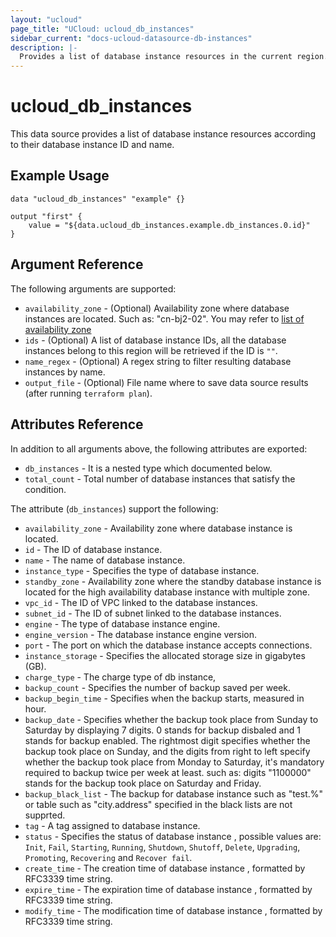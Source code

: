 ```yaml
---
layout: "ucloud"
page_title: "UCloud: ucloud_db_instances"
sidebar_current: "docs-ucloud-datasource-db-instances"
description: |-
  Provides a list of database instance resources in the current region.
---
```


# ucloud_db_instances

This data source provides a list of database instance resources according to their database instance ID and name.

## Example Usage

```hcl
data "ucloud_db_instances" "example" {}

output "first" {
    value = "${data.ucloud_db_instances.example.db_instances.0.id}"
}
```

## Argument Reference

The following arguments are supported:

* `availability_zone` - (Optional) Availability zone where database instances are located. Such as: "cn-bj2-02". You may refer to [list of availability zone](https://docs.ucloud.cn/api/summary/regionlist)
* `ids` - (Optional) A list of database instance IDs, all the database instances belong to this region will be retrieved if the ID is `""`.
* `name_regex` - (Optional) A regex string to filter resulting database instances by name.
* `output_file` - (Optional) File name where to save data source results (after running `terraform plan`).

## Attributes Reference

In addition to all arguments above, the following attributes are exported:

* `db_instances` - It is a nested type which documented below.
* `total_count` - Total number of database instances that satisfy the condition.

The attribute (`db_instances`) support the following:

* `availability_zone` - Availability zone where database instance is located.
* `id` - The ID of database instance.
* `name` - The name of database instance.
* `instance_type` - Specifies the type of database instance.
* `standby_zone` - Availability zone where the standby database instance is located for the high availability database instance with multiple zone.
* `vpc_id` - The ID of VPC linked to the database instances.
* `subnet_id` - The ID of subnet linked to the database instances.
* `engine` - The type of database instance engine.
* `engine_version` - The database instance engine version.
* `port` - The port on which the database instance accepts connections.
* `instance_storage` - Specifies the allocated storage size in gigabytes (GB).
* `charge_type` - The charge type of db instance,
* `backup_count` - Specifies the number of backup saved per week.
* `backup_begin_time` - Specifies when the backup starts, measured in hour.
* `backup_date` - Specifies whether the backup took place from Sunday to Saturday by displaying 7 digits. 0 stands for backup disbaled and 1 stands for backup enabled. The rightmost digit specifies whether the backup took place on Sunday, and the digits from right to left specify whether the backup took place from Monday to Saturday, it's mandatory required to backup twice per week at least. such as: digits "1100000" stands for the backup took place on Saturday and Friday.
* `backup_black_list` - The backup for database instance such as "test.%" or table such as "city.address" specified in the black lists are not supprted.
* `tag` - A tag assigned to database instance.
* `status` - Specifies the status of database instance , possible values are: `Init`, `Fail`, `Starting`, `Running`, `Shutdown`, `Shutoff`, `Delete`, `Upgrading`, `Promoting`, `Recovering` and `Recover fail`.
* `create_time` - The creation time of database instance , formatted by RFC3339 time string.
* `expire_time` - The expiration time of database instance , formatted by RFC3339 time string.
* `modify_time` - The modification time of database instance , formatted by RFC3339 time string.